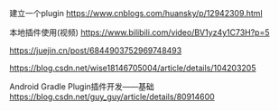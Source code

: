 建立一个plugin
https://www.cnblogs.com/huansky/p/12942309.html

本地插件使用(视频)
https://www.bilibili.com/video/BV1yz4y1C73H?p=5

https://juejin.cn/post/6844903752969748493

https://blog.csdn.net/wise18146705004/article/details/104203205

Android Gradle Plugin插件开发——基础
https://blog.csdn.net/guy_guy/article/details/80914600





